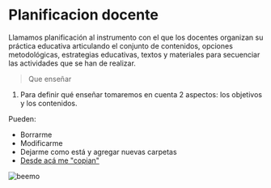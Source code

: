 # Planificacion docente

Llamamos planificación al instrumento con el que los docentes organizan su práctica educativa articulando el conjunto de contenidos, opciones metodológicas, estrategias educativas, textos y materiales para secuenciar las actividades que se han de realizar.

> Que enseñar
  1. Para definir qué enseñar tomaremos en cuenta 2 aspectos: los objetivos y los contenidos.

Pueden:

- Borrarme
- Modificarme
- Dejarme como está y agregar nuevas carpetas
- [Desde acá me "copian"](https://github.com/acercadelaeducacion/GitHub-Para-Todos/fork)

![beemo](http://media.giphy.com/media/Uoyf084JYOblK/giphy.gif "Este texto aparece cuando el mouse está sobre la imagen")

